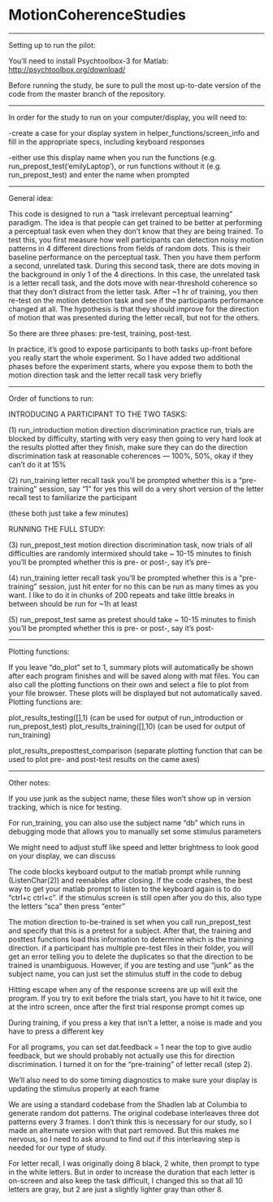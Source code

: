 # MotionCoherenceStudies

************************************************
Setting up to run the pilot:

You’ll need to install Psychtoolbox-3 for Matlab:
http://psychtoolbox.org/download/

Before running the study, be sure to pull the most up-to-date version of the code from the master branch of the repository.

************************************************
In order for the study to run on your computer/display, you will need to:

-create a case for your display system in helper_functions/screen_info and fill in the appropriate specs, including keyboard responses

-either use this display name when you run the functions (e.g. run_prepost_test(‘emilyLaptop’), or run functions without it (e.g. run_prepost_test) and enter the name when prompted

************************************************
General idea:

This code is designed to run a “task irrelevant perceptual learning” paradigm. The idea is that people can get trained to be better at performing a perceptual task even when they don’t know that they are being trained. To test this, you first measure how well participants can detection noisy motion patterns in 4 different directions from fields of random dots. This is their baseline performance on the perceptual task. Then you have them perform a second, unrelated task. During this second task, there are dots moving in the background in only 1 of the 4 directions. In this case, the unrelated task is a letter recall task, and the dots move with near-threshold coherence so that they don’t distract from the letter task. After ~1 hr of training, you then re-test on the motion detection task and see if the participants performance changed at all. The hypothesis is that they should improve for the direction of motion that was presented during the letter recall, but not for the others.

So there are three phases: pre-test, training, post-test.

In practice, it’s good to expose participants to both tasks up-front before you really start the whole experiment. So I have added two additional phases before the experiment starts, where you expose them to both the motion direction task and the letter recall task very briefly

************************************************
Order of functions to run:

INTRODUCING A PARTICIPANT TO THE TWO TASKS:

(1) run_introduction
	motion direction discrimination practice run, trials are blocked by difficulty, starting with very easy then going to very hard
	look at the results plotted after they finish, make sure they can do the direction discrimination task at reasonable coherences — 100%, 50%, okay if they can’t do it at 15%

(2) run_training
	letter recall task
	you’ll be prompted whether this is a “pre-training” session, say “1” for yes
	this will do a very short version of the letter recall test to familiarize the participant

(these both just take a few minutes)

RUNNING THE FULL STUDY:

(3) run_prepost_test 
	motion direction discrimination task, now trials of all difficulties are randomly intermixed
	should take ~ 10-15 minutes to finish
	you’ll be prompted whether this is pre- or post-, say it’s pre-
 
(4) run_training
	letter recall task
	you’ll be prompted whether this is a “pre-training” session, just hit enter for no
	this can be run as many times as you want. I like to do it in chunks of 200 repeats and take little breaks in between
	should be run for ~1h at least

(5) run_prepost_test 
	same as pretest
	should take ~ 10-15 minutes to finish
	you’ll be prompted whether this is pre- or post-, say it’s post-

************************************************
Plotting functions:

If you leave “do_plot” set to 1, summary plots will automatically be shown after each program finishes and will be saved along with mat files. You can also call the plotting functions on their own and select a file to plot from your file browser. These plots will be displayed but not automatically saved. Plotting functions are:

plot_results_testing([],1) (can be used for output of run_introduction or run_prepost_test)
plot_results_training([],10) (can be used for output of run_training)

plot_results_preposttest_comparison (separate plotting function that can be used to plot pre- and post-test results on the came axes)

************************************************
Other notes:

If you use junk as the subject name, these files won’t show up in version tracking, which is nice for testing.

For run_training, you can also use the subject name “db” which runs in debugging mode that allows you to manually set some stimulus parameters

We might need to adjust stuff like speed and letter brightness to look good on your display, we can discuss

The code blocks keyboard output to the matlab prompt while running (ListenChar(2)) and reenables after closing. If the code crashes, the best way to get your matlab prompt to listen to the keyboard again is to do “ctrl+c ctrl+c”. if the stimulus screen is still open after you do this, also type the letters “sca” then press “enter”

The motion direction to-be-trained is set when you call run_prepost_test and specify that this is a pretest for a subject. After that, the training and posttest functions load this information to determine which is the training direction. if a participant has multiple pre-test files in their folder, you will get an error telling you to delete the duplicates so that the direction to be trained is unambiguous. However, if you are testing and use “junk” as the subject name, you can just set the stimulus stuff in the code to debug

Hitting escape when any of the response screens are up will exit the program. If you try to exit before the trials start, you have to hit it twice, one at the intro screen, once after the first trial response prompt comes up

During training, if you press a key that isn’t a letter, a noise is made and you have to press a different key

For all programs, you can set dat.feedback = 1 near the top to give audio feedback, but we should probably not actually use this for direction discrimination. I turned it on for the “pre-training” of letter recall (step 2).

We’ll also need to do some timing diagnostics to make sure your display is updating the stimulus properly at each frame

We are using a standard codebase from the Shadlen lab at Columbia to generate random dot patterns. The original codebase interleaves three dot patterns every 3 frames. I don’t think this is necessary for our study, so I made an alternate version with that part removed. But this makes me nervous, so I need to ask around to find out if this interleaving step is needed for our type of study.

For letter recall, I was originally doing 8 black, 2 white, then prompt to type in the white letters. But in order to increase the duration that each letter is on-screen and also keep the task difficult, I changed this so that all 10 letters are gray, but 2 are just a slightly lighter gray than other 8. 
